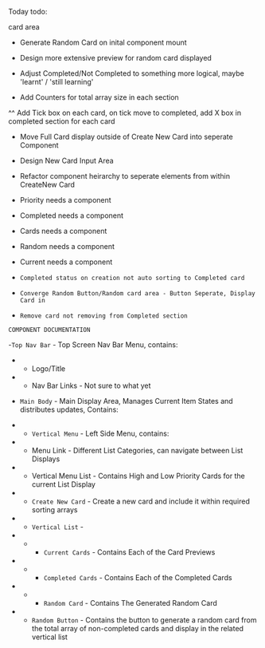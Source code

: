 


Today todo:

card area
- Generate Random Card on inital component mount
- Design more extensive preview for random card displayed


- Adjust Completed/Not Completed to something more logical, maybe 'learnt' / 'still learning'

- Add Counters for total array size in each section

^^ Add Tick box on each card, on tick move to completed, add X box in completed section for each card

- Move Full Card display outside of Create New Card into seperate Component


- Design New Card Input Area
- Refactor component heirarchy to seperate elements from within CreateNew Card
- Priority needs a component
- Completed needs a component
- Cards needs a component
- Random needs a component
- Current needs a component

- `Completed status on creation not auto sorting to Completed card`
- `Converge Random Button/Random card area - Button Seperate, Display Card in`
- `Remove card not removing from Completed section`

`COMPONENT DOCUMENTATION`

-`Top Nav Bar` - Top Screen Nav Bar Menu, contains:
- - Logo/Title
- - Nav Bar Links - Not sure to what yet

- `Main Body` - Main Display Area, Manages Current Item States and distributes updates, Contains:

- - `Vertical Menu` - Left Side Menu, contains:
- - Menu Link - Different List Categories, can navigate between List Displays
- - Vertical Menu List - Contains High and Low Priority Cards for the current List Display 

- - `Create New Card` - Create a new card and include it within required sorting arrays

- - `Vertical List` - 
- - - `Current Cards` - Contains Each of the Card Previews
- - - `Completed Cards` - Contains Each of the Completed Cards
- - - `Random Card` - Contains The Generated Random Card

- - `Random Button` - Contains the button to generate a random card from the total array of non-completed cards and display in the related vertical list
